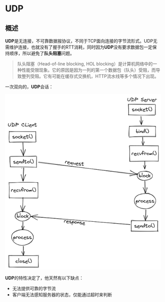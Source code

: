 # UDP

## 概述

**UDP**是无连接，不可靠数据报协议，不同于TCP面向连接的字节流形式。UDP无需维护连接，也就没有了握手的RTT消耗，同时因为**UDP**没有要求数据包一定保持顺序，所以避免了**队头阻塞**问题。

> 队头阻塞（Head-of-line blocking, HOL blocking）是计算机网络中的一种性能受限现象。它的原因是因为一列的第一个数据包（队头）受阻，而导致整列受阻。它有可能在缓存式交换机，HTTP流水线等多个情况下出现。

一次双向的，**UDP**会话：

![UDP](../images/udp.png)

**UDP**的特性决定了，他天然有以下缺点：

* 无法提供可靠的字节流
* 客户端无法感知服务器的状态，仅能通过超时来判断